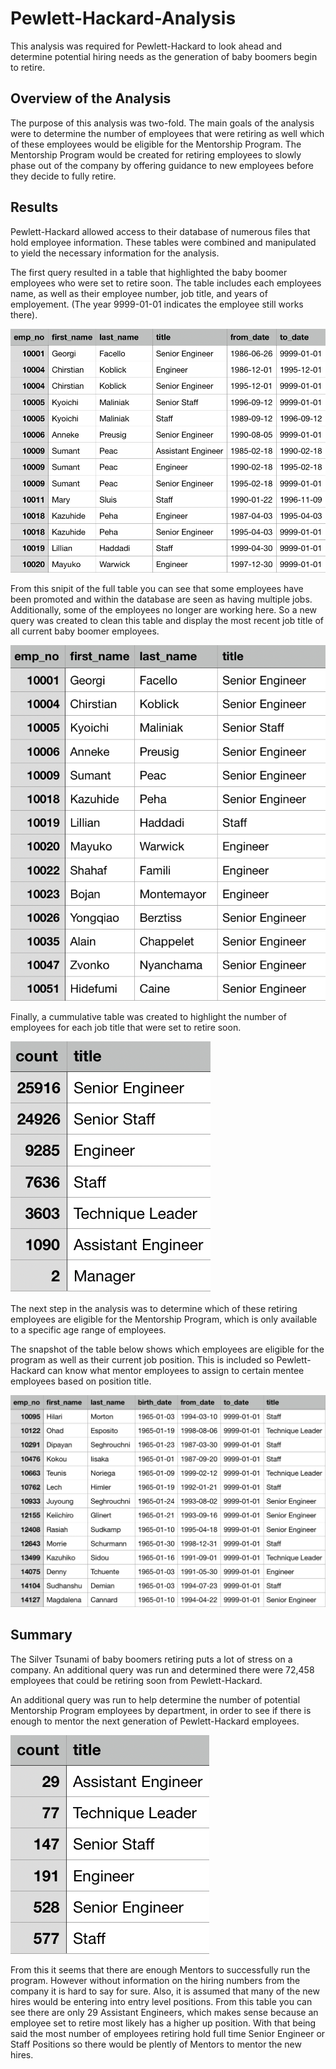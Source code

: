 # Pewlett-Hackard-Analysis
This analysis was required for Pewlett-Hackard to look ahead and determine potential hiring needs as the generation of baby boomers begin to retire. 

## Overview of the Analysis
The purpose of this analysis was two-fold. The main goals of the analysis were to determine the number of employees that were retiring as well which of these employees would be eligible for the Mentorship Program. The Mentorship Program would be created for retiring employees to slowly phase out of the company by offering guidance to new employees before they decide to fully retire.

## Results 
Pewlett-Hackard allowed access to their database of numerous files that hold employee information. These tables were combined and manipulated to yield the necessary information for the analysis.

The first query resulted in a table that highlighted the baby boomer employees who were set to retire soon. The table includes each employees name, as well as their employee number, job title, and years of employement. (The year 9999-01-01 indicates the employee still works there).

![alt text](https://raw.githubusercontent.com/KitWilliams07/Pewlett-Hackard-Analysis/main/Clean%20Data/retirement_titles.png)

From this snipit of the full table you can see that some employees have been promoted and within the database are seen as having multiple jobs. Additionally, some of the employees no longer are working here. So a new query was created to clean this table and display the most recent job title of all current baby boomer employees. 

![alt text](https://raw.githubusercontent.com/KitWilliams07/Pewlett-Hackard-Analysis/main/Clean%20Data/unique_titles.png)

Finally, a cummulative table was created to highlight the number of employees for each job title that were set to retire soon. 

![alt text](https://raw.githubusercontent.com/KitWilliams07/Pewlett-Hackard-Analysis/main/Clean%20Data/retiring_titles.png)



The next step in the analysis was to determine which of these retiring employees are eligible for the Mentorship Program, which is only available to a specific age range of employees. 

The snapshot of the table below shows which employees are eligible for the program as well as their current job position. This is included so Pewlett-Hackard can know what mentor employees to assign to certain mentee employees based on position title. 

![alt text](https://raw.githubusercontent.com/KitWilliams07/Pewlett-Hackard-Analysis/main/Clean%20Data/membership_eligibility.png)

## Summary 

The Silver Tsunami of baby boomers retiring puts a lot of stress on a company. An additional query was run and determined there were 72,458 employees that could be retiring soon from Pewlett-Hackard. 

An additional query was run to help determine the number of potential Mentorship Program employees by department, in order to see if there is enough to mentor the next generation of Pewlett-Hackard employees. 

![alt text](https://raw.githubusercontent.com/KitWilliams07/Pewlett-Hackard-Analysis/main/Clean%20Data/next_generation_ready.png)

From this it seems that there are enough Mentors to successfully run the program. However without information on the hiring numbers from the company it is hard to say for sure. Also, it is assumed that many of the new hires would be entering into entry level positions. From this table you can see there are only 29 Assistant Engineers, which makes sense because an employee set to retire most likely has a higher up position. With that being said the most number of employees retiring hold full time Senior Engineer or Staff Positions so there would be plently of Mentors to mentor the new hires. 


